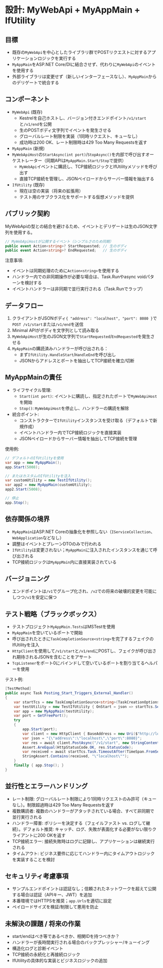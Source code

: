 # 設計: MyWebApi + MyAppMain + IfUtility

## 目標
- 既存の`MyWebApi`を中心としたライブラリ群でPOSTリクエストに対するアプリケーションロジックを実行する
- `MyAppMain`をASP.NET Core/DIに結合させず、代わりに`MyWebApi`のイベントを使用する
- 外部ライブラリは変更せず（新しいインターフェースなし）、`MyAppMain`からのデリゲートで統合する

## コンポーネント
- `MyWebApi` (既存)
  - Kestrelを自己ホストし、バージョン付きエンドポイント`/v1/start`と`/v1/end`を公開
  - 生のPOSTボディ文字列でイベントを発生させる
  - グローバルレート制限を実装（1同時リクエスト、キューなし）
  - 成功時は200 OK、レート制限時は429 Too Many Requestsを返す
- `MyAppMain` (新規)
- `MyWebApiHost`の`StartAsync(int port)`/`StopAsync()`を内部で呼び出すオーケストレーター（同期APIは`MyAppMain.Start/Stop`で提供）
  - `MyWebApi`イベントに購読し、TCP接続ロジックとIfUtilityメソッドを呼び出す
  - 直接TCP接続を管理し、JSONペイロードからサーバー情報を抽出する
- `IfUtility` (既存)
  - 現在は空の実装（将来の拡張用）
  - テスト用のサブクラス化をサポートする仮想メソッドを提供

## パブリック契約
MyWebApiの型との結合を避けるため、イベントとデリゲートは生のJSON文字列を使用する。

```csharp
// MyWebApiHostが公開するイベント（シンプルさのため同期）
public event Action<string>? StartRequested; // 生のボディ
public event Action<string>? EndRequested;   // 生のボディ
```

注意事項:
- イベントは同期処理のために`Action<string>`を使用する
- ハンドラー内での非同期操作が必要な場合は、Task.Runやasync voidパターンを検討する
- イベントハンドラーは非同期で並行実行される（Task.Runでラップ）

## データフロー
1. クライアントがJSONボディ`{ "address": "localhost", "port": 8080 }`で`POST /v1/start`または`/v1/end`を送信
2. Minimal APIがボディを文字列として読み取る
3. `MyWebApiHost`が生のJSON文字列で`StartRequested`/`EndRequested`を発生させる
4. `MyAppMain`の購読済みハンドラーが呼び出される：
   - まず`IfUtility.HandleStart`/`HandleEnd`を呼び出し
   - JSONからアドレスとポートを抽出してTCP接続を確立/切断

## MyAppMainの責任
- ライフサイクル管理:
  - `Start(int port)`: イベントに購読し、指定されたポートで`MyWebApiHost`を開始
  - `Stop()`: `MyWebApiHost`を停止し、ハンドラーの購読を解除
- 統合ポイント:
  - コンストラクターで`IfUtility`インスタンスを受け取る（デフォルトで新規作成）
  - イベントハンドラー内でTCP接続ロジックを直接実装
  - JSONペイロードからサーバー情報を抽出してTCP接続を管理

使用例:

```csharp
// デフォルトのIfUtilityを使用
var app = new MyAppMain();
app.Start(5008);

// またはカスタムのIfUtilityを注入
var customUtility = new TestIfUtility();
var app2 = new MyAppMain(customUtility);
app2.Start(5008);

// 停止
app.Stop();
```

## 依存関係の境界
- `MyAppMain`はASP.NET Coreの抽象化を参照しない（`IServiceCollection`、`WebApplication`などなし）
- 調整はイベントとプレーンDTOのみで行われる
- `IfUtility`は変更されない；`MyAppMain`に注入されたインスタンスを通じて呼び出される
- TCP接続ロジックは`MyAppMain`内に直接実装されている

## バージョニング
- エンドポイントは`/v1`でグループ化され、`/v2`での将来の破壊的変更を可能にしつつ`/v1`を安定に保つ

## テスト戦略（ブラックボックス）
- テストプロジェクト`MyAppMain.Tests`はMSTestを使用
- `MyAppMain`を空いているポートで開始
- 呼び出されたときに`TaskCompletionSource<string>`を完了するフェイクのIfUtilityを注入
- `HttpClient`を使用して`/v1/start`と`/v1/end`にPOSTし、フェイクが呼び出され期待されるJSONを含むことをアサート
- `TcpListener`をポート0にバインドして空いているポートを割り当てるヘルパーを使用

テスト例:

```csharp
[TestMethod]
public async Task Posting_Start_Triggers_External_Handler()
{
    var startTcs = new TaskCompletionSource<string>(TaskCreationOptions.RunContinuationsAsynchronously);
    var testUtility = new TestIfUtility { OnStart = json => startTcs.SetResult(json) };
    var app = new MyAppMain(testUtility);
    var port = GetFreePort();
    try
    {
        app.Start(port);
        var client = new HttpClient { BaseAddress = new Uri($"http://localhost:{port}") };
        var json = "{\"address\":\"localhost\",\"port\":8080}";
        var res = await client.PostAsync("/v1/start", new StringContent(json, Encoding.UTF8, "application/json"));
        Assert.AreEqual(HttpStatusCode.OK, res.StatusCode);
        var received = await startTcs.Task.TimeoutAfter(TimeSpan.FromSeconds(3));
        StringAssert.Contains(received, "\"localhost\"");
    }
    finally { app.Stop(); }
}
```

## 並行性とエラーハンドリング
- レート制限: グローバルレート制限により1同時リクエストのみ許可（キューなし）。制限超過時は429 Too Many Requestsを返す
- 複数購読者: 複数のハンドラーがアタッチされている場合、すべて非同期で並行実行される
- ハンドラー障害: ポリシーを決定する（フェイルファスト vs. ログして継続）。デフォルト推奨: キャッチ、ログ、失敗が表面化する必要がない限りクライアントに200 OKを返す
- TCP接続エラー: 接続失敗時はログに記録し、アプリケーションは継続実行される
- タイムアウト: ビジネス要件に応じてハンドラー内にタイムアウトロジックを実装することを検討

## セキュリティ考慮事項
- サンプルエンドポイントは認証なし；信頼されたネットワークを超えて公開する場合は認証（APIキー、JWT）を追加
- 本番環境ではHTTPSを推奨；`app.Urls`を適切に設定
- ペイロードサイズを検証/制限して悪用を防止

## 未解決の課題 / 将来の作業
- start/endはべき等であるべきか、相関IDを持つべきか？
- ハンドラーが長時間実行される場合のバックプレッシャー/キューイング
- 構造化ログと診断イベント
- TCP接続の永続化と再接続ロジック
- IfUtilityの具体的な実装とビジネスロジックの追加
